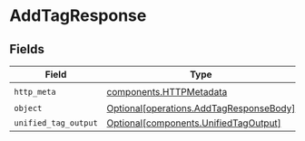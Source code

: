 # AddTagResponse


## Fields

| Field                                                                                    | Type                                                                                     | Required                                                                                 | Description                                                                              |
| ---------------------------------------------------------------------------------------- | ---------------------------------------------------------------------------------------- | ---------------------------------------------------------------------------------------- | ---------------------------------------------------------------------------------------- |
| `http_meta`                                                                              | [components.HTTPMetadata](../../models/components/httpmetadata.md)                       | :heavy_check_mark:                                                                       | N/A                                                                                      |
| `object`                                                                                 | [Optional[operations.AddTagResponseBody]](../../models/operations/addtagresponsebody.md) | :heavy_minus_sign:                                                                       | N/A                                                                                      |
| `unified_tag_output`                                                                     | [Optional[components.UnifiedTagOutput]](../../models/components/unifiedtagoutput.md)     | :heavy_minus_sign:                                                                       | N/A                                                                                      |